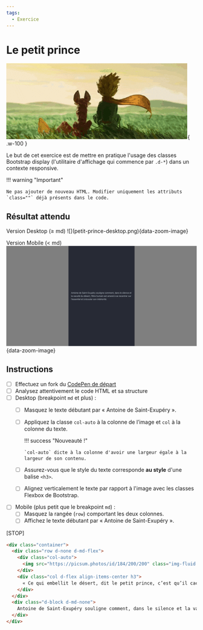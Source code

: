 ```yaml
---
tags:
  - Exercice
---
```


# Le petit prince

![](./petit-prince.gif){ .w-100 }

Le but de cet exercice est de mettre en pratique l'usage des classes Bootstrap display (l'utilitaire d'affichage qui commence par `.d-*`) dans un contexte responsive.

!!! warning "Important"

    Ne pas ajouter de nouveau HTML. Modifier uniquement les attributs `class=""` déjà présents dans le code.

## Résultat attendu

<div class="grid" markdown>
Version Desktop (≥ md)
![](petit-prince-desktop.png){data-zoom-image}

Version Mobile (< md)
![](petit-prince-mobile.png){data-zoom-image}
</div>

## Instructions

- [ ] Effectuez un fork du [CodePen de départ](https://codepen.io/tim-momo/pen/LYKvOay?editors=1000)
- [ ] Analysez attentivement le code HTML et sa structure
- [ ] Desktop (breakpoint `md` et plus) :
  - [ ] Masquez le texte débutant par « Antoine de Saint-Exupéry ».
  - [ ] Appliquez la classe `col-auto` à la colonne de l’image et `col` à la colonne du texte.

    !!! success "Nouveauté !"

        `col-auto` dicte à la colonne d'avoir une largeur égale à la largeur de son contenu.

  - [ ] Assurez-vous que le style du texte corresponde **au style** d'une balise `<h3>`.
  - [ ] Alignez verticalement le texte par rapport à l'image avec les classes Flexbox de Bootstrap.
- [ ] Mobile (plus petit que le breakpoint `md`) :
  - [ ] Masquez la rangée (`row`) comportant les deux colonnes.
  - [ ] Affichez le texte débutant par « Antoine de Saint-Exupéry ».

[STOP]

```html title="Solution"
<div class="container">
  <div class="row d-none d-md-flex">
    <div class="col-auto">
      <img src="https://picsum.photos/id/184/200/200" class="img-fluid rounded">
    </div>
    <div class="col d-flex align-items-center h3">
      « Ce qui embellit le désert, dit le petit prince, c’est qu’il cache un puits quelque part. »
    </div>
  </div>
  <div class="d-block d-md-none">
    Antoine de Saint-Exupéry souligne comment, dans le silence et la vacuité du désert, l’être humain est amené à se recentrer sur l’essentiel et à écouter son intériorité.
  </div>
</div>
```
